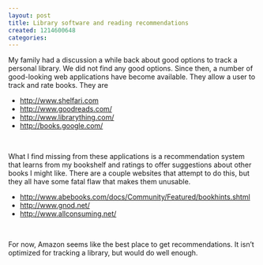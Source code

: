 ```yaml
---
layout: post
title: Library software and reading recommendations
created: 1214600648
categories:
---
```

<p>My family had a discussion a while back about good options to track a personal library.&nbsp;We did not find any good options.&nbsp;Since then, a number of good-looking web applications have become available.&nbsp;They allow a user to track and rate books.&nbsp;They are</p>
<ul>
    <li><a href="http://www.shelfari.com/">http://www.shelfari.com</a></li>
    <li><a href="http://www.goodreads.com/">http://www.goodreads.com/</a></li>
    <li><a href="http://www.librarything.com/">http://www.librarything.com/</a></li>
    <li><a href="http://books.google.com/">http://books.google.com/</a></li>
</ul>
<div>&nbsp;</div>
<p>What I find missing from these applications is a recommendation system that learns from my bookshelf and ratings to offer suggestions about other books I might like.&nbsp;There are a couple websites that attempt to do this, but they all have some fatal flaw that makes them unusable.&nbsp;</p>
<ul>
    <li><a href="http://www.abebooks.com/docs/Community/Featured/bookhints.shtml">http://www.abebooks.com/docs/Community/Featured/bookhints.shtml</a></li>
    <li><a href="http://www.gnod.net/">http://www.gnod.net/</a></li>
    <li><a href="http://www.allconsuming.net/">http://www.allconsuming.net/</a></li>
</ul>
<div>&nbsp;</div>
<p>For now, Amazon seems like the best place to get recommendations.&nbsp;It isn&rsquo;t optimized for tracking a library, but would do well enough.</p>
<p>&nbsp;</p>
